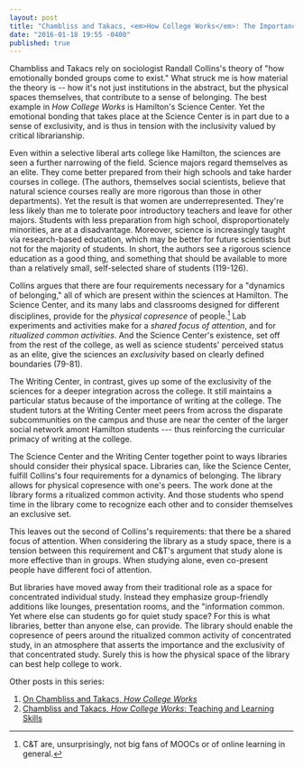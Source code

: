 ```yaml
---
layout: post
title: "Chambliss and Takacs, <em>How College Works</em>: The Importance of Place"
date: "2016-01-18 19:55 -0400"
published: true
---
```


Chambliss and Takacs rely on sociologist Randall Collins's theory of "how emotionally bonded groups come to exist." What struck me is how material the theory is -- how it's not just institutions in the abstract, but the physical spaces themselves, that contribute to a sense of belonging. The best example in _How College Works_ is Hamilton's Science Center. Yet the emotional bonding that takes place at the Science Center is in part due to a sense of exclusivity, and is thus in tension with the inclusivity valued by critical librarianship.

Even within a selective liberal arts college like Hamilton, the sciences are seen a further narrowing of the field. Science majors regard themselves as an elite. They come better prepared from their high schools and take harder courses in college. (The authors, themselves social scientists, believe that natural science courses really are more rigorous than those in other departments). Yet the result is that women are underrepresented. They're less likely than me to tolerate poor introductory teachers and leave for other majors. Students with less preparation from high school, disproportionately minorities, are at a disadvantage. Moreover, science is increasingly taught via research-based education, which may be better for future scientists but not for the majority of students. In short, the authors see a rigorous science education as a good thing, and something that should be available to more than a relatively small, self-selected share of students (119-126).

Collins argues that there are four requirements necessary for a "dynamics of belonging," all of which are present within the sciences at Hamilton. The Science Center, and its many labs and classrooms designed for different disciplines, provide for the _physical copresence_ of people.[^mooc] Lab experiments and activities make for a _shared focus of attention_, and for _ritualized common activities_. And the Science Center's existence, set off from the rest of the college, as well as science students' perceived status as an elite, give the sciences an _exclusivity_ based on clearly defined boundaries (79-81).

The Writing Center, in contrast, gives up some of the exclusivity of the sciences for a deeper integration across the college. It still maintains a particular status because of the importance of writing at the college. The student tutors at the Writing Center meet peers from across the disparate subcommunities on the campus and thuse are near the center of the larger social network amont Hamilton students --- thus reinforcing the curricular primacy of writing at the college.

The Science Center and the Writing Center together point to ways libraries should consider their physical space. Libraries can, like the Science Center, fulfill Collins's four requirements for a dynamics of belonging. The library allows for physical copresence with one's peers. The work done at the library forms a ritualized common activity. And those students who spend time in the library come to recognize each other and to consider themselves an exclusive set.

This leaves out the second of Collins's requirements: that there be a shared focus of attention. When considering the library as a study space, there is a tension between this requirement and C&T's argument that study alone is more effective than in groups. When studying alone, even co-present people have different foci of attention.

But libraries have moved away from their traditional role as a space for concentrated individual study. Instead they emphasize group-friendly additions like lounges, presentation rooms, and the "information common. Yet where else can students go for quiet study space? For this is what libraries, better than anyone else, can provide. The library should enable the copresence of peers around the ritualized common activity of concentrated study, in an atmosphere that asserts the importance and the exclusivity of that concentrated study. Surely this is how the physical space of the library can best help college to work.

Other posts in this series:

1. [On Chambliss and Takacs, _How College Works_](http://www.joshuabeatty.info/2015/12/16/on-chambliss-takacs-how-college-works/)  
2. [Chambliss and Takacs, _How College Works_: Teaching and Learning Skills](http://www.joshuabeatty.info/2015/12/29/how-college-works-skills/)

[^mooc]: C&T are, unsurprisingly, not big fans of MOOCs or of online learning in general.
